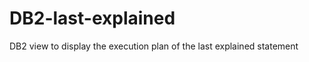 DB2-last-explained
==================

DB2 view to display the execution plan of the last explained statement
